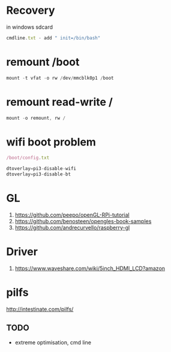 # Recovery

in windows sdcard

```javascript
cmdline.txt - add " init=/bin/bash" 
```

# remount /boot

```javascript
mount -t vfat -o rw /dev/mmcblk0p1 /boot
```

# remount read-write /

```javascript
mount -o remount, rw /
```

# wifi boot problem

```javascript
/boot/config.txt

dtoverlay=pi3-disable-wifi
dtoverlay=pi3-disable-bt
```
 
# GL

1. https://github.com/peepo/openGL-RPi-tutorial
2. https://github.com/benosteen/opengles-book-samples
3. https://github.com/andrecurvello/raspberry-gl

# Driver

1. https://www.waveshare.com/wiki/5inch_HDMI_LCD?amazon

# pilfs

http://intestinate.com/pilfs/

## TODO

- extreme optimisation, cmd line

